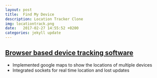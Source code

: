 ```yaml
---
layout: post
title:  Find My Device
description: Location Tracker Clone
img: locationtrack.png
date:   2017-02-27 14:55:52 +0200
categories: jekyll update
---
```


## [Browser based device tracking software](https://github.com/waltershub/locationTracker)

* Implemented google maps to show the locations of multiple devices
* Integrated sockets for real time location and lost updates
